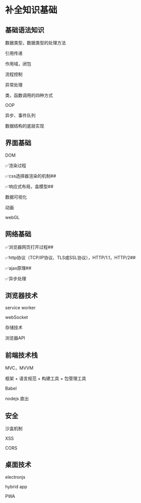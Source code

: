 # 补全知识基础

## 基础语法知识

数据类型，数据类型的处理方法

引用传递

作用域，闭包

流程控制

异常处理

类，函数调用的四种方式

OOP

异步、事件队列

数据结构的底层实现

## 界面基础

DOM

✅渲染过程

✅css选择器渲染的机制##

✅响应式布局，盒模型##

数据可视化

动画

webGL

## 网络基础

✅浏览器网页打开过程##

✅http协议（TCP/IP协议、TLS或SSL协议），HTTP/1.1，HTTP/2##

✅ajax原理##

✅异步处理

## 浏览器技术

service worker

webSocket

存储技术

浏览器API

## 前端技术栈

MVC，MVVM

框架 + 语言规范 + 构建工具 + 包管理工具

Babel

nodejs 直出

## 安全

沙盒机制

XSS

CORS

## 桌面技术

electronjs

hybrid app

PWA
